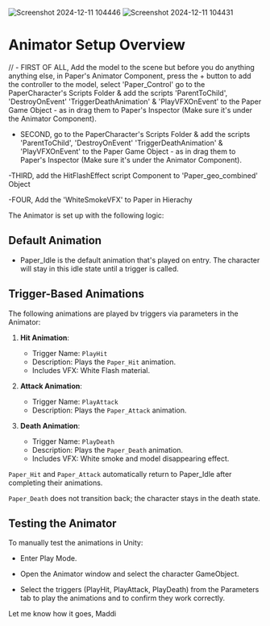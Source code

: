 ![Screenshot 2024-12-11 104446](https://github.com/user-attachments/assets/441f35e2-6769-4370-b00b-07e6415d70b8)
![Screenshot 2024-12-11 104431](https://github.com/user-attachments/assets/1bcdf4cc-5c89-41a3-80d3-9b9b8c6fdfe1)

# Animator Setup Overview

// - FIRST OF ALL, Add the model to the scene but before you do anything anything else, in Paper's Animator Component, press the + button to add the controller to the model, select 'Paper_Control' go to the PaperCharacter's Scripts Folder & add the scripts 'ParentToChild', 'DestroyOnEvent' 'TriggerDeathAnimation' & 'PlayVFXOnEvent' to the Paper Game Object - as in drag them to Paper's Inspector (Make sure it's under the Animator Component).

- SECOND, go to the PaperCharacter's Scripts Folder & add the scripts 'ParentToChild', 'DestroyOnEvent' 'TriggerDeathAnimation' & 'PlayVFXOnEvent' to the Paper Game Object - as in drag them to Paper's Inspector (Make sure it's under the Animator Component).

-THIRD, add the HitFlashEffect script Component to 'Paper_geo_combined' Object

-FOUR, Add the 'WhiteSmokeVFX' to Paper in Hierachy

The Animator is set up with the following logic:


## Default Animation

- Paper_Idle is the default animation that's played on entry. The character will stay in this idle state until a trigger is called.


## Trigger-Based Animations

The following animations are played bv triggers via parameters in the Animator:

1. **Hit Animation**:
   - Trigger Name: `PlayHit`
   - Description: Plays the `Paper_Hit` animation.
   - Includes VFX: White Flash material.

2. **Attack Animation**:
   - Trigger Name: `PlayAttack`
   - Description: Plays the `Paper_Attack` animation.

3. **Death Animation**:
   - Trigger Name: `PlayDeath`
   - Description: Plays the `Paper_Death` animation.
   - Includes VFX: White smoke and model disappearing effect.

`Paper_Hit` and `Paper_Attack` automatically return to Paper_Idle after completing their animations.

`Paper_Death` does not transition back; the character stays in the death state.


## Testing the Animator

To manually test the animations in Unity:

- Enter Play Mode.

- Open the Animator window and select the character GameObject.

- Select the triggers (PlayHit, PlayAttack, PlayDeath) from the Parameters tab to play the animations and to confirm they work correctly.

Let me know how it goes, Maddi 
